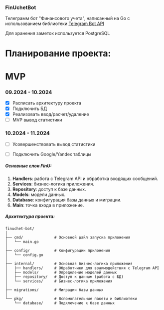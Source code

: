 ### FinUchetBot
Телеграмм бот "Финансового учета", написанный на Go c использованием библиотеки [Telegram Bot API](https://pkg.go.dev/github.com/go-telegram-bot-api/telegram-bot-api/v5#section-readme)

Для хранения заметок используется PostgreSQL

# Планирование проекта:
# MVP
### 09.2024 - 10.2024
- [X] Расписать архитектуру проекта
- [X] Подключить БД
- [X] Реализовать ввод/расчет/удаление
- [ ] MVP вывод статистики

### 10.2024 - 11.2024
- [ ] Усовершенствовать вывод статистики
- [ ] Подключить Google/Yandex таблицы


##### Основные слои FinU:
1. **Handlers**: работа с Telegram API и обработка входящих сообщений.
2. **Services**: бизнес-логика приложения.
3. **Repository**: доступ к базе данных.
4. **Models**: модели данных.
5. **Database**: конфигурация базы данных и миграции.
6. **Main**: точка входа в приложение.

##### Архитектура проекта:
```
finuchet-bot/
│
├── cmd/              # Основной файл запуска приложения
│   └── main.go
│
├── config/           # Конфигурации приложения
│   └── config.go
│
├── internal/         # Основная бизнес-логика приложения
│   ├── handlers/     # Обработчики для взаимодействия с Telegram API
│   ├── models/       # Определение моделей данных
│   ├── repository/   # Доступ к данным (работа с БД)
│   └── services/     # Бизнес-логика приложения
│
├── migrations/       # Миграции базы данных
│
└── pkg/              # Вспомогательные пакеты и библиотеки
    └── database/     # Подключение к базе данных
```
